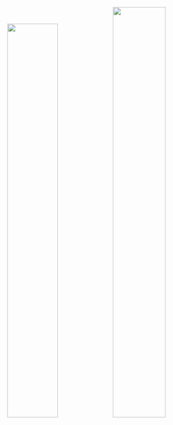 <img width="48.05%" src="https://github-readme-stats.vercel.app/api/top-langs/?username=abdrrahmenz&theme=default&layout=compact" /><img width="49.05%" src="https://github-readme-stats.vercel.app/api?username=abdrrahmenz&&show_icons=true&theme=default" />

<!--
**abdrrahmenz/abdrrahmenz** is a ✨ _special_ ✨ repository because its `README.md` (this file) appears on your GitHub profile.

Here are some ideas to get you started:

- 🔭 I’m currently working on ...
- 🌱 I’m currently learning ...
- 👯 I’m looking to collaborate on ...
- 🤔 I’m looking for help with ...
- 💬 Ask me about ...
- 📫 How to reach me: ...
- 😄 Pronouns: ...
- ⚡ Fun fact: ...
-->
